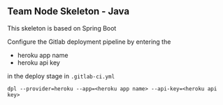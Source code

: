 Team Node Skeleton - Java
-
This skeleton is based on Spring Boot

Configure the Gitlab deployment pipeline by entering the
- heroku app name
- heroku api key 

in the deploy stage in `.gitlab-ci.yml`
```
dpl --provider=heroku --app=<heroku app name> --api-key=<heroku api key>
``` 

